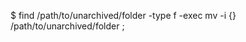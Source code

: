 <!-- layout:code post: database-backups_postgresql -->


$ find /path/to/unarchived/folder -type f -exec mv -i {} /path/to/unarchived/folder \;  
